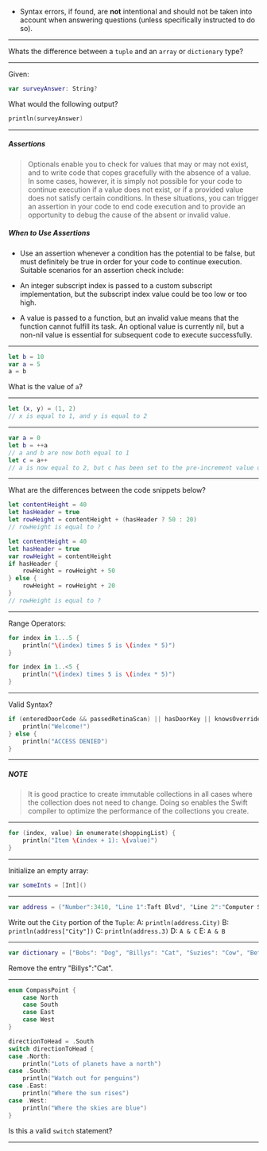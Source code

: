 - Syntax errors, if found, are **not** intentional and should not be taken into account when answering questions (unless specifically instructed to do so).

-----

Whats the difference between a `tuple` and an `array` or `dictionary` type?

-----

Given:
```swift
var surveyAnswer: String?
```

What would the following output?
```swift
println(surveyAnswer) 
```
-----

##### Assertions

>Optionals enable you to check for values that may or may not exist, and to write code that copes gracefully with the absence of a value. In some cases, however, it is simply not possible for your code to continue execution if a value does not exist, or if a provided value does not satisfy certain conditions. In these situations, you can trigger an assertion in your code to end code execution and to provide an opportunity to debug the cause of the absent or invalid value.

##### When to Use Assertions

- Use an assertion whenever a condition has the potential to be false, but must definitely be true in order for your code to continue execution. Suitable scenarios for an assertion check include:

- An integer subscript index is passed to a custom subscript implementation, but the subscript index value could be too low or too high.
- A value is passed to a function, but an invalid value means that the function cannot fulfill its task.
An optional value is currently nil, but a non-nil value is essential for subsequent code to execute successfully.

-----

```swift
let b = 10
var a = 5
a = b
```

What is the value of `a`?

-----

```swift
let (x, y) = (1, 2)
// x is equal to 1, and y is equal to 2
```
-----

```swift
var a = 0
let b = ++a
// a and b are now both equal to 1
let c = a++
// a is now equal to 2, but c has been set to the pre-increment value of 1
```

-----

What are the differences between the code snippets below?

```swift
let contentHeight = 40
let hasHeader = true
let rowHeight = contentHeight + (hasHeader ? 50 : 20)
// rowHeight is equal to ?
```

```swift
let contentHeight = 40
let hasHeader = true
var rowHeight = contentHeight
if hasHeader {
    rowHeight = rowHeight + 50
} else {
    rowHeight = rowHeight + 20
}
// rowHeight is equal to ?
```

-----

Range Operators:

```swift
for index in 1...5 {
    println("\(index) times 5 is \(index * 5)")
}
```
```swift
for index in 1..<5 {
    println("\(index) times 5 is \(index * 5)")
}
```

-----

Valid Syntax?

```swift
if (enteredDoorCode && passedRetinaScan) || hasDoorKey || knowsOverridePassword {
    println("Welcome!")
} else {
    println("ACCESS DENIED")
}
```

-----

##### NOTE

>It is good practice to create immutable collections in all cases where the collection does not need to change. Doing so enables the Swift compiler to optimize the performance of the collections you create.

-----

```swift
for (index, value) in enumerate(shoppingList) {
    println("Item \(index + 1): \(value)")
}
```

----- 

Initialize an empty array:

```swift
var someInts = [Int]()
```

-----

```swift
var address = ("Number":3410, "Line 1":Taft Blvd", "Line 2":"Computer Science","City":"Wichita Falls","State":"Tx", "Zipcode":78245)
```
Write out the `City` portion of the `Tuple`:
A: `println(address.City)`
B: `println(address["City"])`
C: `println(address.3)`
D: `A & C`
E: `A & B`

-----

```swift
var dictionary = ["Bobs": "Dog", "Billys": "Cat", "Suzies": "Cow", "Beths": "Snake"]
```

Remove the entry "Billys":"Cat".

-----

```swift
enum CompassPoint {
    case North
    case South
    case East
    case West
}

directionToHead = .South
switch directionToHead {
case .North:
    println("Lots of planets have a north")
case .South:
    println("Watch out for penguins")
case .East:
    println("Where the sun rises")
case .West:
    println("Where the skies are blue")
}

```

Is this a valid `switch` statement?

-----

